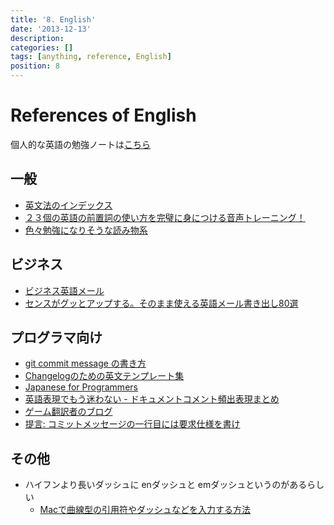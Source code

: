 ```yaml
---
title: '8. English'
date: '2013-12-13'
description:
categories: []
tags: [anything, reference, English]
position: 8
---
```


# References of English

個人的な英語の勉強ノートは[こちら](/english/about)

## 一般

- [英文法のインデックス](http://www.englishcafe.jp/english3rd/englishindex.html)
- [２３個の英語の前置詞の使い方を完璧に身につける音声トレーニング！](http://waiwaienglish.com/preposition-1890.html)
- [色々勉強になりそうな読み物系](http://www.eigowithluke.com/)

## ビジネス

- [ビジネス英語メール](http://eigo-reibun.com/)
- [センスがグッとアップする。そのまま使える英語メール書き出し80選](http://www.berlitz-blog.com/englishmail)

## プログラマ向け

- [git commit message の書き方](http://www.clear-code.com/blog/2012/2/21.html)
- [Changelogのための英文テンプレート集](http://d.hatena.ne.jp/pyopyopyo/20070920/p1)
- [Japanese for Programmers](http://www.squidoo.com/japanese-for-programmers)
- [英語表現でもう迷わない - ドキュメントコメント頻出表現まとめ](http://www.dotapon.sakura.ne.jp/blog/?p=734)
- [ゲーム翻訳者のブログ](http://wearebottoms.blog53.fc2.com/)
- [提言: コミットメッセージの一行目には要求仕様を書け](http://qiita.com/magicant/items/882b5142c4d5064933bc)

## その他

- ハイフンより長いダッシュに enダッシュと emダッシュというのがあるらしい
    - [Macで曲線型の引用符やダッシュなどを入力する方法](http://inforati.jp/apple/mac-tips-techniques/system-hints/how-to-enter-quotation-marks-and-dashes-with-mac-keyboard-shortcut.html)


<br/><br/><br/>

